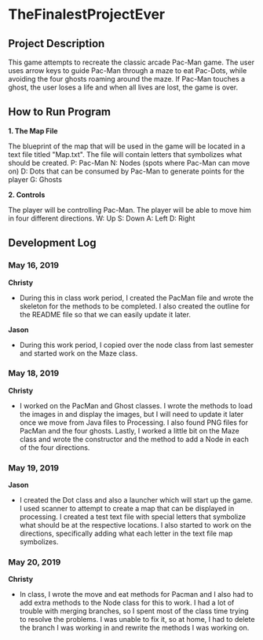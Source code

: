 # TheFinalestProjectEver

## Project Description

This game attempts to recreate the classic arcade Pac-Man game. The user uses arrow keys to guide Pac-Man through a maze to eat Pac-Dots, while avoiding the four ghosts roaming around the maze. If Pac-Man touches a ghost, the user loses a life and when all lives are lost, the game is over.

## How to Run Program

**1. The Map File**

The blueprint of the map that will be used in the game will be located in a text file titled "Map.txt". The file will contain letters that symbolizes what should be created.
P: Pac-Man
N: Nodes (spots where Pac-Man can move on)
D: Dots that can be consumed by Pac-Man to generate points for the player
G: Ghosts

**2. Controls**

The player will be controlling Pac-Man. The player will be able to move him in four different directions.
W: Up
S: Down
A: Left
D: Right

## Development Log

### May 16, 2019
**Christy**
- During this in class work period, I created the PacMan file and wrote the skeleton for the methods to be completed. I also created the outline for the README file so that we can easily update it later.

**Jason**
- During this work period, I copied over the node class from last semester and started work on the Maze class.



### May 18, 2019
**Christy**
- I worked on the PacMan and Ghost classes. I wrote the methods to load the images in and display the images, but I will need to update it later once we move from Java files to Processing. I also found PNG files for PacMan and the four ghosts. Lastly, I worked a little bit on the Maze class and wrote the constructor and the method to add a Node in each of the four directions.



### May 19, 2019
**Jason**
- I created the Dot class and also a launcher which will start up the game. I used scanner to attempt to create a map that can be displayed in processing. I created a test text file with special letters that symbolize what should be at the respective locations. I also started to work on the directions, specifically adding what each letter in the text file map symbolizes.

### May 20, 2019
**Christy**
- In class, I wrote the move and eat methods for Pacman and I also had to add extra methods to the Node class for this to work. I had a lot of trouble with merging branches, so I spent most of the class time trying to resolve the problems. I was unable to fix it, so at home, I had to delete the branch I was working in and rewrite the methods I was working on. 
